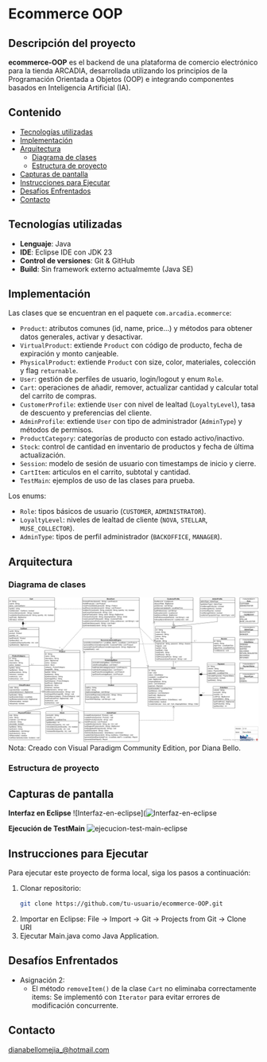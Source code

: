 # Ecommerce OOP

## Descripción del proyecto  
**ecommerce-OOP** es el backend de una plataforma de comercio electrónico para la tienda ARCADIA, desarrollada utilizando los principios de la Programación Orientada a Objetos (OOP) e integrando componentes basados en Inteligencia Artificial (IA). 

## Contenido
- [Tecnologías utilizadas](#tecnologías-utilizadas)
- [Implementación](#implementación)
- [Arquitectura](#arquitectura)
  - [Diagrama de clases](#diagrama-de-clases)
  - [Estructura de proyecto](#estructura-de-proyecto)
- [Capturas de pantalla](#capturas-de-pantalla)
- [Instrucciones para Ejecutar](#instrucciones-para-ejecutar)
- [Desafíos Enfrentados](#desafíos-enfrentados)
- [Contacto](#contacto)

## Tecnologías utilizadas  
- **Lenguaje**: Java  
- **IDE**: Eclipse IDE con JDK 23
- **Control de versiones**: Git & GitHub  
- **Build**: Sin framework externo actualmemte (Java SE)  

## Implementación
Las clases que se encuentran en el paquete `com.arcadia.ecommerce`:
- `Product`: atributos comunes (id, name, price…) y métodos para obtener datos generales, activar y desactivar.
- `VirtualProduct`: extiende `Product` con código de producto, fecha de expiración y monto canjeable.
- `PhysicalProduct`: extiende `Product` con size, color, materiales, colección y flag `returnable`.
- `User`: gestión de perfiles de usuario, login/logout y enum `Role`.
- `Cart`: operaciones de añadir, remover, actualizar cantidad y calcular total del carrito de compras.
- `CustomerProfile`: extiende `User` con nivel de lealtad (`LoyaltyLevel`), tasa de descuento y preferencias del cliente.  
- `AdminProfile`: extiende `User` con tipo de administrador (`AdminType`) y métodos de permisos.  
- `ProductCategory`: categorías de producto con estado activo/inactivo.  
- `Stock`: control de cantidad en inventario de productos y fecha de última actualización.  
- `Session`: modelo de sesión de usuario con timestamps de inicio y cierre.  
- `CartItem`: articulos en el carrito, subtotal y cantidad.   
- `TestMain`: ejemplos de uso de las clases para prueba.

Los enums:
- `Role`: tipos básicos de usuario (`CUSTOMER`, `ADMINISTRATOR`).  
- `LoyaltyLevel`: niveles de lealtad de cliente (`NOVA`, `STELLAR`, `MUSE_COLLECTOR`).  
- `AdminType`: tipos de perfil administrador (`BACKOFFICE`, `MANAGER`).  

## Arquitectura
### Diagrama de clases  
![Diagrama UML de clases](docs/Diagrama-de-clases.jpg)
Nota: Creado con Visual Paradigm Community Edition, por Diana Bello.

### Estructura de proyecto

## Capturas de pantalla 
**Interfaz en Eclipse** 
![Interfaz-en-eclipse](![Interfaz-en-eclipse](https://github.com/user-attachments/assets/72cbfd05-0eea-47cf-aa3e-bc05bb80a98a)

**Ejecución de TestMain** 
![ejecucion-test-main-eclipse](https://github.com/user-attachments/assets/1c6723e6-3b88-405b-9af3-445bc2824eda)

## Instrucciones para Ejecutar
Para ejecutar este proyecto de forma local, siga los pasos a continuación:
1. Clonar repositorio:
   ```bash
   git clone https://github.com/tu-usuario/ecommerce-OOP.git
3. Importar en Eclipse: File → Import → Git → Projects from Git → Clone URI
4. Ejecutar Main.java como Java Application.

## Desafíos Enfrentados
- Asignación 2:
  - El método `removeItem()` de la clase `Cart` no eliminaba correctamente items: Se implementó con `Iterator` para evitar errores de modificación concurrente.

## Contacto
dianabellomejia_@hotmail.com
